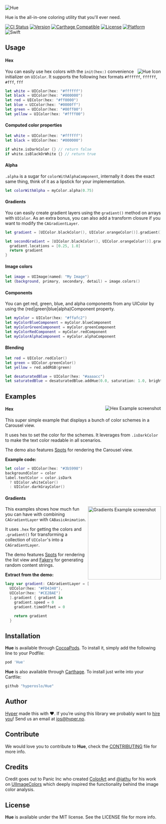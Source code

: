 ![Hue](https://github.com/hyperoslo/Hue/blob/master/Images/cover.png)

Hue is the all-in-one coloring utility that you'll ever need.

[![CI Status](http://img.shields.io/travis/hyperoslo/Hue.svg?style=flat)](https://travis-ci.org/hyperoslo/Hue)
[![Version](https://img.shields.io/cocoapods/v/Hue.svg?style=flat)](http://cocoadocs.org/docsets/Hue)
[![Carthage Compatible](https://img.shields.io/badge/Carthage-compatible-4BC51D.svg?style=flat)](https://github.com/Carthage/Carthage)
[![License](https://img.shields.io/cocoapods/l/Hue.svg?style=flat)](http://cocoadocs.org/docsets/Hue)
[![Platform](https://img.shields.io/cocoapods/p/Hue.svg?style=flat)](http://cocoadocs.org/docsets/Hue)
![Swift](https://img.shields.io/badge/%20in-swift%203.0-orange.svg)

## Usage

#### Hex
<img src="https://raw.githubusercontent.com/hyperoslo/Hue/master/Images/icon_v3.png" alt="Hue Icon" align="right" />You can easily use hex colors with the `init(hex:)` convenience initializer on `UIColor`. It supports the following hex formats `#ffffff`, `ffffff`, `#fff`, `fff`
```swift
let white = UIColor(hex: "#ffffff")
let black = UIColor(hex: "#000000")
let red = UIColor(hex: "#ff0000")
let blue = UIColor(hex: "#0000ff")
let green = UIColor(hex: "#00ff00")
let yellow = UIColor(hex: "#ffff00")
```

#### Computed color properties
```swift
let white = UIColor(hex: "#ffffff")
let black = UIColor(hex: "#000000")

if white.isDarkColor {} // return false
if white.isBlackOrWhite {} // return true
```

#### Alpha
`.alpha` is a sugar for `colorWithAlphaComponent`, internally it does the exact same thing, think of it as a
lipstick for your implementation.
```swift
let colorWithAlpha = myColor.alpha(0.75)
```

#### Gradients
You can easily create gradient layers using the `gradient()` method on arrays with `UIColor`.
As an extra bonus, you can also add a transform closure if you want to modify the `CAGradientLayer`.

```swift
let gradient = [UIColor.blackColor(), UIColor.orangeColor()].gradient()

let secondGradient = [UIColor.blackColor(), UIColor.orangeColor()].gradient { gradient in
  gradient.locations = [0.25, 1.0]
  return gradient
}
```

#### Image colors
```swift
let image = UIImage(named: "My Image")
let (background, primary, secondary, detail) = image.colors()
```

#### Components
You can get red, green, blue, and alpha components from any UIColor by using the (red|green|blue|alpha)Component property.

```swift
let myColor = UIColor(hex: "#ffafc2")
let myColorBlueComponent = myColor.blueComponent
let myColorGreenComponent = myColor.greenComponent
let myColorRedComponent = myColor.redComponent
let myColorAlphaComponent = myColor.alphaComponent
```

#### Blending
```swift
let red = UIColor.redColor()
let green = UIColor.greenColor()
let yellow = red.addRGB(green)

let desaturatedBlue = UIColor(hex: "#aaaacc")
let saturatedBlue = desaturatedBlue.addHue(0.0, saturation: 1.0, brightness: 0.0, alpha: 0.0)
```

## Examples
<img src="https://raw.githubusercontent.com/hyperoslo/Hue/master/Images/hex-screenshot.png" alt="Hex Example screenshot" align="right" />

#### Hex
This super simple example that displays a bunch of color schemes in a Carousel view.

It uses hex to set the color for the schemes. It leverages from `.isDarkColor` to make the text color readable in all scenarios.

The demo also features [Spots](http://github.com/hyperoslo/Spots) for rendering the Carousel view.

**Example code:**

```swift
let color = UIColor(hex: "#3b5998")
backgroundColor = color
label.textColor = color.isDark
  ? UIColor.whiteColor()
  : UIColor.darkGrayColor()
```

#### Gradients
<img src="https://raw.githubusercontent.com/hyperoslo/Hue/master/Images/gradients-screenshot.gif" alt="Gradients Example screenshot" align="right" width="236" />

This examples shows how much fun you can have with combining `CAGradientLayer` with `CABasicAnimation`.

It uses `.hex` for getting the colors and `.gradient()` for transforming
a collection of `UIColor`'s into a `CAGradientLayer`.

The demo features [Spots](http://github.com/hyperoslo/Spots) for rendering the list view and [Fakery](https://github.com/vadymmarkov/Fakery) for generating random content strings.

**Extract from the demo:**
```swift
lazy var gradient: CAGradientLayer = [
  UIColor(hex: "#FD4340"),
  UIColor(hex: "#CE2BAE")
  ].gradient { gradient in
    gradient.speed = 0
    gradient.timeOffset = 0

    return gradient
  }
```

## Installation

**Hue** is available through [CocoaPods](http://cocoapods.org). To install
it, simply add the following line to your Podfile:

```ruby
pod 'Hue'
```

**Hue** is also available through [Carthage](https://github.com/Carthage/Carthage).
To install just write into your Cartfile:

```ruby
github "hyperoslo/Hue"
```

## Author

[Hyper](http://hyper.no) made this with ❤️. If you’re using this library we probably want to [hire you](https://github.com/hyperoslo/iOS-playbook/blob/master/HYPER_RECIPES.md)! Send us an email at ios@hyper.no.

## Contribute

We would love you to contribute to **Hue**, check the [CONTRIBUTING](https://github.com/hyperoslo/Hue/blob/master/CONTRIBUTING.md) file for more info.

## Credits

Credit goes out to Panic Inc who created [ColorArt](https://github.com/panicinc/ColorArt) and [@jathu](https://github.com/jathu) for his work on [UIImageColors](https://github.com/jathu/UIImageColors) which deeply inspired the functionality behind the image color analysis.

## License

**Hue** is available under the MIT license. See the LICENSE file for more info.
